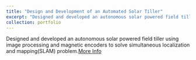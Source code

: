 ```yaml
---
title: "Design and Development of an Automated Solar Tiller"
excerpt: "Designed and developed an autonomous solar powered field tiller using image processing and magnetic encoders to solve simultaneous localization and mapping(SLAM) problem.<br/><img src='https://praked.github.io/files/tiller.jpg'>"
collection: portfolio
---
```


Designed and developed an autonomous solar powered field tiller using image processing and magnetic encoders to solve simultaneous localization and mapping(SLAM) problem.<a href="https://goo.gl/brkM9U">More Info</a> 


